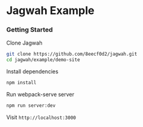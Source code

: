 # Jagwah Example

### Getting Started

Clone Jagwah

```bash
git clone https://github.com/8eecf0d2/jagwah.git
cd jagwah/example/demo-site
```

Install dependencies

```bash
npm install
```

Run webpack-serve server

```bash
npm run server:dev
```

Visit `http://localhost:3000`
